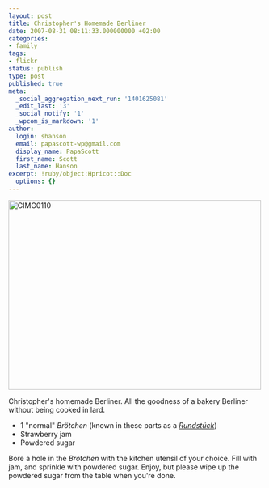 ```yaml
---
layout: post
title: Christopher's Homemade Berliner
date: 2007-08-31 08:11:33.000000000 +02:00
categories:
- family
tags:
- flickr
status: publish
type: post
published: true
meta:
  _social_aggregation_next_run: '1401625081'
  _edit_last: '3'
  _social_notify: '1'
  _wpcom_is_markdown: '1'
author:
  login: shanson
  email: papascott-wp@gmail.com
  display_name: PapaScott
  first_name: Scott
  last_name: Hanson
excerpt: !ruby/object:Hpricot::Doc
  options: {}
---
```

<p><a href="http://www.flickr.com/photos/papascott/1283116694/" title="Photo Sharing"><img src="https://farm2.static.flickr.com/1201/1283116694_cfe4e4c199.jpg" width="500" height="375" alt="CIMG0110" /></a></p>
<p>Christopher's homemade Berliner. All the goodness of a bakery Berliner without being cooked in lard.</p>
<ul>
<li>1 "normal" <em>Brötchen</em> (known in these parts as a <a href="http://de.wikipedia.org/wiki/Rundst%C3%BCck"><em>Rundstück</em></a>)</li>
<li>Strawberry jam</li>
<li>Powdered sugar</li>
</ul>
<p>Bore a hole in the <em>Brötchen</em> with the kitchen utensil of your choice. Fill with jam, and sprinkle with powdered sugar. Enjoy, but please wipe up the powdered sugar from the table when you're done.</p>
